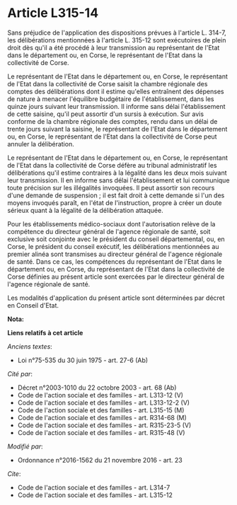 # Article L315-14

Sans préjudice de l'application des dispositions prévues à l'article L. 314-7, les délibérations mentionnées à l'article L.
315-12 sont exécutoires de plein droit dès qu'il a été procédé à leur transmission au représentant de l'Etat dans le
département ou, en Corse, le représentant de l'Etat dans la collectivité de Corse. 

Le représentant de l'Etat dans le département ou, en Corse, le représentant de l'Etat dans la collectivité de Corse saisit la
chambre régionale des comptes des délibérations dont il estime qu'elles entraînent des dépenses de nature à menacer
l'équilibre budgétaire de l'établissement, dans les quinze jours suivant leur transmission. Il informe sans délai
l'établissement de cette saisine, qu'il peut assortir d'un sursis à exécution. Sur avis conforme de la chambre régionale des
comptes, rendu dans un délai de trente jours suivant la saisine, le représentant de l'Etat dans le département ou, en Corse,
le représentant de l'Etat dans la collectivité de Corse peut annuler la délibération. 

Le représentant de l'Etat dans le département ou, en Corse, le représentant de l'Etat dans la collectivité de Corse défère au
tribunal administratif les délibérations qu'il estime contraires à la légalité dans les deux mois suivant leur transmission.
Il en informe sans délai l'établissement et lui communique toute précision sur les illégalités invoquées. Il peut assortir
son recours d'une demande de suspension ; il est fait droit à cette demande si l'un des moyens invoqués paraît, en l'état de
l'instruction, propre à créer un doute sérieux quant à la légalité de la délibération attaquée. 

Pour les établissements médico-sociaux dont l'autorisation relève de la compétence du directeur général de l'agence régionale
de santé, soit exclusive soit conjointe avec le président du conseil départemental, ou, en Corse, le président du conseil
exécutif, les délibérations mentionnées au premier alinéa sont transmises au directeur général de l'agence régionale de
santé. Dans ce cas, les compétences du représentant de l'Etat dans le département ou, en Corse, du représentant de l'Etat
dans la collectivité de Corse définies au présent article sont exercées par le directeur général de l'agence régionale de
santé. 

Les modalités d'application du présent article sont déterminées par décret en Conseil d'Etat.

**Nota:**



**Liens relatifs à cet article**

_Anciens textes_:

  - Loi n°75-535 du 30 juin 1975 - art. 27-6 (Ab)

_Cité par_:

  - Décret n°2003-1010 du 22 octobre 2003 - art. 68 (Ab)
  - Code de l'action sociale et des familles - art. L313-12 (V)
  - Code de l'action sociale et des familles - art. L313-12-2 (V)
  - Code de l'action sociale et des familles - art. L315-15 (M)
  - Code de l'action sociale et des familles - art. R314-68 (M)
  - Code de l'action sociale et des familles - art. R315-23-5 (V)
  - Code de l'action sociale et des familles - art. R315-48 (V)

_Modifié par_:

  - Ordonnance n°2016-1562 du 21 novembre 2016 - art. 23

_Cite_:

  - Code de l'action sociale et des familles - art. L314-7
  - Code de l'action sociale et des familles - art. L315-12
